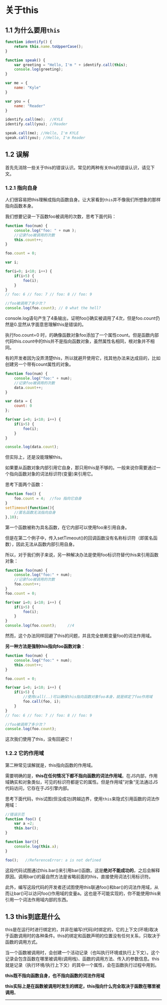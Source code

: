 # 关于this

## 1.1 为什么要用`this`

```js
function identify() {
    return this.name.toUpperCase();
}

function speak() {
    var greeting = "Hello, I'm " + identify.call(this);
    console.log(greeting);
}

var me = {
    name: "Kyle"
}

var you = {
    name: "Reader"
}

identify.call(me);  //KYLE
identify.call(you); //Reader

speak.call(me); //Hello, I'm KYLE
speak.call(you); //Hello, I'm Reader
```

## 1.2 误解

首先先消除一些关于this的错误认识。常见的两种有关this的错误认识，请见下文。

### 1.2.1 指向自身

人们很容易把this理解成指向函数自身。让大家看到`this`并不像我们所想象的那样指向函数本身。

我们想要记录一下函数foo被调用的次数，思考下面代码：
```js
function foo(num) {
    console.log("foo: " + num );
    //记录foo被调用的次数
    this.count++;
}

foo.count = 0;

var i;

for(i=0; i<10; i++) {
    if(i>5) {
        foo(i);
    }
}
// foo: 6 // foo: 7 // foo: 8 // foo: 9

//foo被调用了多少次？
console.log(foo.count); // 0 what the hell?
```

console.log语句产生了4条输出，证明foo()确实被调用了4次，但是foo.count仍然是0.显然从字面意思理解this是错误的。

执行foo.count=0 时，的确像函数对象foo添加了一个属性count。但是函数内部代码this.count中的this并不是指向函数对象，虽然属性名相同，根对象并不相同。

有的开发者因为没弄清楚this，所以就避开使用它，找其他办法来达成目的，比如创建另一个带有count属性的对象。
```js
function foo(num) {
    console.log("foo:" + num);
    //记录foo被调用的次数
    data.count++;
}

var data = {
    count: 0
};

for(var i=0; i<10; i++) {
    if(i>5) {
        foo(i);
    }
}

console.log(data.count);
```
但实际上，还是没能理解this。

如果要从函数对象内部引用它自身，那只用this是不够的。一般来说你需要通过一个指向函数对象的词法标识符(变量)来引用它。

思考下面两个函数：
```js
function foo() {
    foo.count = 4;  //foo 指向它自身
}
setTimeout(function(){
    //匿名函数无法指向自身
},10);
```
第一个函数被称为具名函数，在它内部可以使用foo来引用自身。

但是在第二个例子中，传入setTimeout()的回调函数没有名称标识符（即匿名函数），因此无法从函数内部引用自身。

所以，对于我们例子来说，另一种解决办法是使用foo标识符替代this来引用函数对象：
```js
function foo(num) {
    console.log("foo:" + num);
    //记录foo被调用的次数
    foo.count++;
}
foo.count = 0;

for(var i=0; i<10; i++) {
    if(i>5) {
        foo(i);
    }
}
console.log(foo.count);     //4
```
然而，这个办法同样回避了this的问题，并且完全依赖变量foo的词法作用域。

**另一种方法是强制this指向foo函数对象**：
```js
function foo(num) {
    console.log("foo:" + num);
    this.count++;
}

foo.count = 0;

for(var i=0; i<10; i++) {
    if(i>5) {
        //使用call(..)可以确保this指向函数对象foo本身，就是绑定了foo作用域
        foo.call(foo, i);
    }
}
// foo: 6 // foo: 7 // foo: 8 // foo: 9

//foo被调用了多少次？
console.log(foo.count);
```
这次我们使用了this，没有回避它！

### 1.2.2 它的作用域
第二种常见误解就是，this指向函数的作用域。

需要明确的是，**this在任何情况下都不指向函数的词法作用域**。在JS内部，作用域确实和对象类似，可见的标识符都是它的属性。但是作用域”对象“无法通过JS代码访问，它存在于JS引擎内部。

思考下面代码，this试图(但没成功)跨越边界，使用`this`来隐式引用函数的词法作用域：
```js
//错误示范
function foo() {
    var a =2;
    this.bar();
}

function bar(){
    console.log(this.a);
}

foo();   //ReferenceError: a is not defined
```
这段代码试图通过this.bar()来引用bar()函数。这是**绝对不能成功的**，之后会解释原因。调用bar()的最自然方法是省略前面的this，直接使用词法引用标识符。

此外，编写这段代码的开发者还试图使用this联通foo()和bar()的词法作用域，从而让bar()可以访问foo()作用域的变量a。这也是不可能实现的，你不能使用this来引用一个词法作用域内部的东西。

## 1.3 this到底是什么

this是在运行时进行绑定的，并非在编写(代码)时绑定的，它的上下文(环境)取决于函数调用时的各种条件。this的绑定和函数声明的位置没有任何关系，只取决于函数的调用方式。

当一个函数被调用时，会创建一个活动记录（也叫执行环境或执行上下文）。这个记录会包含函数在哪里被调用(调用栈)、函数的调用方法、传入的参数信息。this就是记录（执行环境/执行上下文）的其中一个属性，会在函数执行过程中用到。

**this既不指向函数自身，也不指向函数的词法作用域**

**this实际上是在函数被调用时发生的绑定，this指向什么完全取决于函数在哪里被调用**。

----
